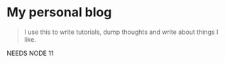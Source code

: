 # My personal blog

> I use this to write tutorials, dump thoughts and write about things I like.

NEEDS NODE 11
